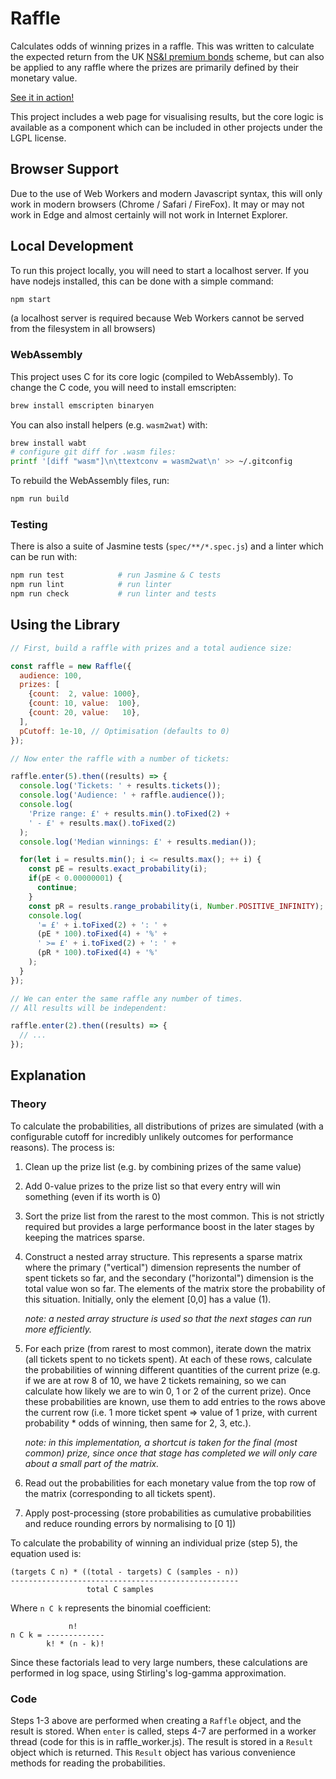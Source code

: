 # Raffle

Calculates odds of winning prizes in a raffle. This was written to
calculate the expected return from the UK
[NS&I premium bonds](https://www.nsandi.com/premium-bonds) scheme, but
can also be applied to any raffle where the prizes are primarily
defined by their monetary value.

[See it in action!](https://davidje13.github.io/Raffle/)

This project includes a web page for visualising results, but the core
logic is available as a component which can be included in other
projects under the LGPL license.

## Browser Support

Due to the use of Web Workers and modern Javascript syntax, this will
only work in modern browsers (Chrome / Safari / FireFox). It may or may
not work in Edge and almost certainly will not work in Internet
Explorer.

## Local Development

To run this project locally, you will need to start a localhost server.
If you have nodejs installed, this can be done with a simple command:

```sh
npm start
```

(a localhost server is required because Web Workers cannot be served
from the filesystem in all browsers)

### WebAssembly

This project uses C for its core logic (compiled to WebAssembly). To change the
C code, you will need to install emscripten:

```sh
brew install emscripten binaryen
```

You can also install helpers (e.g. `wasm2wat`) with:

```sh
brew install wabt
# configure git diff for .wasm files:
printf '[diff "wasm"]\n\ttextconv = wasm2wat\n' >> ~/.gitconfig
```

To rebuild the WebAssembly files, run:

```sh
npm run build
```

### Testing

There is also a suite of Jasmine tests (`spec/**/*.spec.js`) and a
linter which can be run with:

```sh
npm run test            # run Jasmine & C tests
npm run lint            # run linter
npm run check           # run linter and tests
```

## Using the Library

```javascript
// First, build a raffle with prizes and a total audience size:

const raffle = new Raffle({
  audience: 100,
  prizes: [
    {count:  2, value: 1000},
    {count: 10, value:  100},
    {count: 20, value:   10},
  ],
  pCutoff: 1e-10, // Optimisation (defaults to 0)
});

// Now enter the raffle with a number of tickets:

raffle.enter(5).then((results) => {
  console.log('Tickets: ' + results.tickets());
  console.log('Audience: ' + raffle.audience());
  console.log(
    'Prize range: £' + results.min().toFixed(2) +
    ' - £' + results.max().toFixed(2)
  );
  console.log('Median winnings: £' + results.median());

  for(let i = results.min(); i <= results.max(); ++ i) {
    const pE = results.exact_probability(i);
    if(pE < 0.00000001) {
      continue;
    }
    const pR = results.range_probability(i, Number.POSITIVE_INFINITY);
    console.log(
      '= £' + i.toFixed(2) + ': ' +
      (pE * 100).toFixed(4) + '%' +
      ' >= £' + i.toFixed(2) + ': ' +
      (pR * 100).toFixed(4) + '%'
    );
  }
});

// We can enter the same raffle any number of times.
// All results will be independent:

raffle.enter(2).then((results) => {
  // ...
});
```

## Explanation

### Theory

To calculate the probabilities, all distributions of prizes are
simulated (with a configurable cutoff for incredibly unlikely outcomes
for performance reasons). The process is:

1. Clean up the prize list (e.g. by combining prizes of the same value)

2. Add 0-value prizes to the prize list so that every entry will win
   something (even if its worth is 0)

3. Sort the prize list from the rarest to the most common. This is not
   strictly required but provides a large performance boost in the
   later stages by keeping the matrices sparse.

4. Construct a nested array structure. This represents a sparse matrix
   where the primary ("vertical") dimension represents the number of
   spent tickets so far, and the secondary ("horizontal") dimension is
   the total value won so far. The elements of the matrix store the
   probability of this situation. Initially, only the element [0,0] has
   a value (1).

   _note: a nested array structure is used so that the next stages can
   run more efficiently._

5. For each prize (from rarest to most common), iterate down the matrix
   (all tickets spent to no tickets spent). At each of these rows,
   calculate the probabilities of winning different quantities of the
   current prize (e.g. if we are at row 8 of 10, we have 2 tickets
   remaining, so we can calculate how likely we are to win 0, 1 or 2 of
   the current prize). Once these probabilities are known, use them to
   add entries to the rows above the current row (i.e. 1 more ticket
   spent => value of 1 prize, with current probability * odds of
   winning, then same for 2, 3, etc.).

   _note: in this implementation, a shortcut is taken for the final
   (most common) prize, since once that stage has completed we will
   only care about a small part of the matrix._

6. Read out the probabilities for each monetary value from the top row
   of the matrix (corresponding to all tickets spent).

7. Apply post-processing (store probabilities as cumulative
   probabilities and reduce rounding errors by normalising to [0 1])

To calculate the probability of winning an individual prize (step 5),
the equation used is:

```
(targets C n) * ((total - targets) C (samples - n))
---------------------------------------------------
                 total C samples
```

Where `n C k` represents the binomial coefficient:

```
             n!
n C k = -------------
        k! * (n - k)!
```

Since these factorials lead to very large numbers, these calculations
are performed in log space, using Stirling's log-gamma approximation.

### Code

Steps 1-3 above are performed when creating a `Raffle` object, and the
result is stored. When `enter` is called, steps 4-7 are performed in
a worker thread (code for this is in raffle_worker.js). The result is
stored in a `Result` object which is returned. This `Result` object
has various convenience methods for reading the probabilities.

